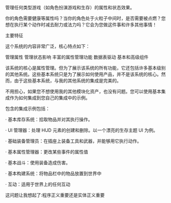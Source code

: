 管理任何类型游戏（如角色扮演游戏和生存）的属性和状态效果。

你的角色需要健康等属性吗？当你的角色处于火粒子中间时，是否需要被点燃？您想在执行某个动作时减去耐力或法力吗？它会为您做这件事和许多其他事情！

主要特征

这个系统的内容非常广泛，核心特点如下：

管理属性
管理状态影响
丰富的属性管理功能
数据表驱动
基本和高级组件

该系统的核心是属性管理。但为了展示该系统的所有功能，它还包括许多基本级别的其他系统。这些基本系统只是为了展示如何使用产品，并不是该系统的核心。然而，由于这些基本系统，与我的其他系统的集成是完美的。

不用担心，如果您不想使用我的其他模块化资产，也没有问题。您可以使用基本集成作为如何集成到您自己的集成中的示例。

包含的集成示例包括：

·        基本库存系统：拾取物品并对其执行操作。

·        UI 管理器：处理 HUD 元素的创建和删除。以一个漂亮的生存主题 UI 为例。

·        基础装备管理员：在插座上装备工具和武器，并能够用它执行动作。

·        基本属性管理器：更改某些事件的属性值

·        基本战斗：使用装备造成伤害。

·        基本构建系统：将物品栏中的物品放置到世界中

·        互动：适用于世界上的任何互动

这问题让我想起了:程序正义重要还是实体正义重要
